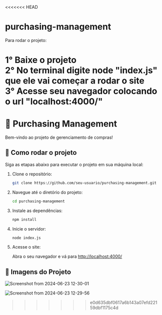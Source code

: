 <<<<<<< HEAD
# purchasing-management

Para rodar o projeto:<br>

1° Baixe o projeto <br>
2° No terminal digite node "index.js" que ele vai começar a rodar o site<br>
3° Acesse seu navegador colocando o url "localhost:4000/"<br>
=======
# 🛒 Purchasing Management

Bem-vindo ao projeto de gerenciamento de compras!

## 🚀 Como rodar o projeto

Siga as etapas abaixo para executar o projeto em sua máquina local:

1. Clone o repositório:

    ```bash
    git clone https://github.com/seu-usuario/purchasing-management.git
    ```

2. Navegue até o diretório do projeto:

    ```bash
    cd purchasing-management
    ```

3. Instale as dependências:

    ```bash
    npm install
    ```

4. Inicie o servidor:

    ```bash
    node index.js
    ```

5. Acesse o site:

    Abra o seu navegador e vá para [http://localhost:4000/](http://localhost:4000/)

## 📸 Imagens do Projeto

![Screenshot from 2024-06-23 12-30-01](https://github.com/Hugodelima/purchasing-management/assets/110146009/6419be50-845c-45ff-875d-c661eb240ec6)

![Screenshot from 2024-06-23 12-29-56](https://github.com/Hugodelima/purchasing-management/assets/110146009/24e0dfeb-e3bf-4506-b585-4a5809fb92ed)
>>>>>>> e0d635dbf0617a6b143a07efd22159dbf1175c4d
